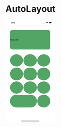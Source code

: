# AutoLayout

<img src="/ImageFile/Simulator1.png" width="156px" height="320px" title="px(픽셀) 크기 설정" alt="RubberDuck"></img><br/>
